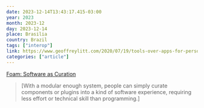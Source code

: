 ```yaml
---
date: 2023-12-14T13:43:17.415-03:00
year: 2023
month: 2023-12
day: 2023-12-14
place: Brasilia
country: Brazil
tags: ["interop"]
link: https://www.geoffreylitt.com/2020/07/19/tools-over-apps-for-personal-notetaking
categories: ["article"]
---
```

[Foam: Software as Curation](https://www.geoffreylitt.com/2020/07/19/tools-over-apps-for-personal-notetaking)

> [With a modular enough system, people can simply curate components or plugins into a kind of software experience, requiring less effort or technical skill than programming.]
